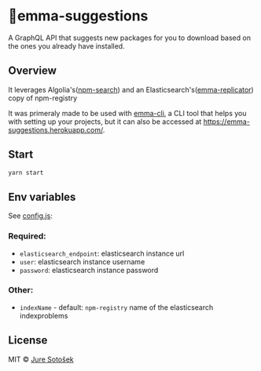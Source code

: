 # 🎯emma-suggestions

A GraphQL API that suggests new packages for you to download based on the ones you already have installed.

## Overview

It leverages Algolia's([npm-search](https://github.com/algolia/npm-search)) and an Elasticsearch's([emma-replicator](https://github.com/JureSotosek/emma-replicator)) copy of npm-registry

It was primeraly made to be used with [emma-cli](https://github.com/Maticzav/emma-cli), a CLI tool that helps you with setting up your projects, but it can also be accessed at https://emma-suggestions.herokuapp.com/.

## Start

```sh
yarn start
```

## Env variables

See [config.js](./config.js):

### Required:
- `elasticsearch_endpoint`: elasticsearch instance url
- `user`: elasticsearch instance username
- `password`: elasticsearch instance password

### Other:
- `indexName` - default: `npm-registry` name of the elasticsearch indexproblems

## License

MIT © [Jure Sotošek](https://github.com/juresotosek)
